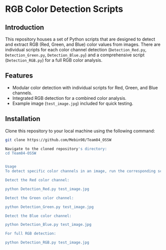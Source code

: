 # RGB Color Detection Scripts

## Introduction

This repository houses a set of Python scripts that are designed to detect and extract RGB (Red, Green, and Blue) color values from images. There are individual scripts for each color channel detection (`Detection_Red.py`, `Detection_Green.py`, `Detection_Blue.py`) and a comprehensive script (`Detection_RGB.py`) for a full RGB color analysis.

## Features

- Modular color detection with individual scripts for Red, Green, and Blue channels.
- Integrated RGB detection for a combined color analysis.
- Example image (`test_image.jpg`) included for quick testing.

## Installation

Clone this repository to your local machine using the following command:

```bash
git clone https://github.com/Mebin98/Team84_OSSW

Navigate to the cloned repository's directory:
cd Team84-OSSW


Usage
To detect specific color channels in an image, run the corresponding script with the image file as an argument. You can use the provided test_image.jpg or replace it with the path to your image.

Detect the Red color channel:

python Detection_Red.py test_image.jpg

Detect the Green color channel:

python Detection_Green.py test_image.jpg

Detect the Blue color channel:

python Detection_Blue.py test_image.jpg

For full RGB detection:

python Detection_RGB.py test_image.jpg

